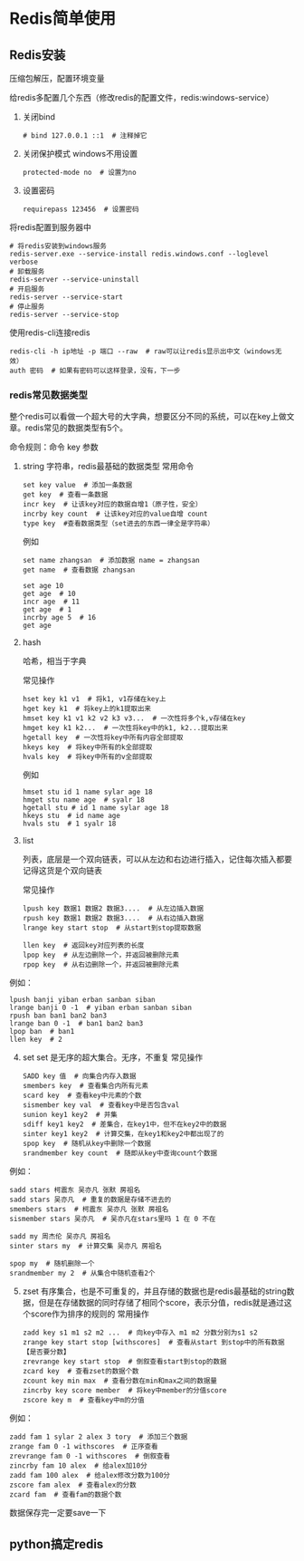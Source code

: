 # Redis简单使用

## Redis安装

压缩包解压，配置环境变量

给redis多配置几个东西（修改redis的配置文件，redis:windows-service）

1. 关闭bind

   ```
   # bind 127.0.0.1 ::1  # 注释掉它
   ```
2. 关闭保护模式 windows不用设置

   ```
   protected-mode no  # 设置为no
   ```
3. 设置密码

   ```
   requirepass 123456  # 设置密码
   ```

将redis配置到服务器中

```
# 将redis安装到windows服务
redis-server.exe --service-install redis.windows.conf --loglevel verbose
# 卸载服务
redis-server --service-uninstall
# 开启服务
redis-server --service-start
# 停止服务
redis-server --service-stop
```

使用redis-cli连接redis

```
redis-cli -h ip地址 -p 端口 --raw  # raw可以让redis显示出中文（windows无效）
auth 密码  # 如果有密码可以这样登录，没有，下一步
```

### redis常见数据类型

整个redis可以看做一个超大号的大字典，想要区分不同的系统，可以在key上做文章。redis常见的数据类型有5个。

命令规则：命令 key 参数

1. string
   字符串，redis最基础的数据类型
   常用命令

   ```
   set key value  # 添加一条数据
   get key  # 查看一条数据
   incr key  # 让该key对应的数据自增1（原子性，安全）
   incrby key count  # 让该key对应的value自增 count
   type key  #查看数据类型（set进去的东西一律全是字符串）
   ```

   例如

   ```
   set name zhangsan  # 添加数据 name = zhangsan
   get name  # 查看数据 zhangsan

   set age 10
   get age  # 10
   incr age  # 11
   get age  # 1
   incrby age 5  # 16
   get age
   ```
2. hash

   哈希，相当于字典

   常见操作

   ```
   hset key k1 v1  # 将k1, v1存储在key上
   hget key k1  # 将key上的k1提取出来
   hmset key k1 v1 k2 v2 k3 v3...  # 一次性将多个k,v存储在key
   hmget key k1 k2...  # 一次性将key中的k1, k2...提取出来
   hgetall key  # 一次性将key中所有内容全部提取
   hkeys key  # 将key中所有的k全部提取
   hvals key  # 将key中所有的v全部提取
   ```

   例如

   ```
   hmset stu id 1 name sylar age 18
   hmget stu name age  # syalr 18
   hgetall stu # id 1 name sylar age 18
   hkeys stu  # id name age
   hvals stu  # 1 syalr 18
   ```
3. list

   列表，底层是一个双向链表，可以从左边和右边进行插入，记住每次插入都要记得这货是个双向链表

   常见操作

   ```
   lpush key 数据1 数据2 数据3....  # 从左边插入数据
   rpush key 数据1 数据2 数据3....  # 从右边插入数据
   lrange key start stop  # 从start到stop提取数据

   llen key  # 返回key对应列表的长度
   lpop key  # 从左边删除一个，并返回被删除元素
   rpop key  # 从右边删除一个，并返回被删除元素
   ```

例如：

```
lpush banji yiban erban sanban siban
lrange banji 0 -1  # yiban erban sanban siban
rpush ban ban1 ban2 ban3
lrange ban 0 -1  # ban1 ban2 ban3
lpop ban  # ban1
llen key  # 2
```

4. set
   set 是无序的超大集合。无序，不重复
   常见操作

   ```
   SADD key 值  # 向集合内存入数据
   smembers key  # 查看集合内所有元素
   scard key  # 查看key中元素的个数
   sismember key val  # 查看key中是否包含val
   sunion key1 key2  # 并集
   sdiff key1 key2  # 差集合，在key1中，但不在key2中的数据
   sinter key1 key2  # 计算交集，在key1和key2中都出现了的
   spop key  # 随机从key中删除一个数据
   srandmember key count  # 随即从key中查询count个数据
   ```

例如：

```
sadd stars 柯震东 吴亦凡 张默 房祖名
sadd stars 吴亦凡  # 重复的数据是存储不进去的
smembers stars  # 柯震东 吴亦凡 张默 房祖名
sismember stars 吴亦凡  # 吴亦凡在stars里吗 1 在 0 不在

sadd my 周杰伦 吴亦凡 房祖名
sinter stars my  # 计算交集 吴亦凡 房祖名

spop my  # 随机删除一个
srandmember my 2  # 从集合中随机查看2个
```

5. zset
   有序集合，也是不可重复的，并且存储的数据也是redis最基础的string数据，但是在存储数据的同时存储了相同个score，表示分值，redis就是通过这个score作为排序的规则的
   常用操作

   ```
   zadd key s1 m1 s2 m2 ...  # 向key中存入 m1 m2 分数分别为s1 s2
   zrange key start stop [withscores]  # 查看从start 到stop中的所有数据【是否要分数】
   zrevrange key start stop  # 倒叙查看start到stop的数据
   zcard key  # 查看zset的数据个数
   zcount key min max  # 查看分数在min和max之间的数据量
   zincrby key score member  # 将key中member的分值score
   zscore key m  # 查看key中m的分值
   ```

例如：

```
zadd fam 1 sylar 2 alex 3 tory  # 添加三个数据
zrange fam 0 -1 withscores  # 正序查看
zrevrange fam 0 -1 withscores  # 倒叙查看
zincrby fam 10 alex  # 给alex加10分
zadd fam 100 alex  # 给alex修改分数为100分
zscore fam alex  # 查看alex的分数
zcard fam  # 查看fam的数据个数
```


数据保存完一定要save一下

## python搞定redis
